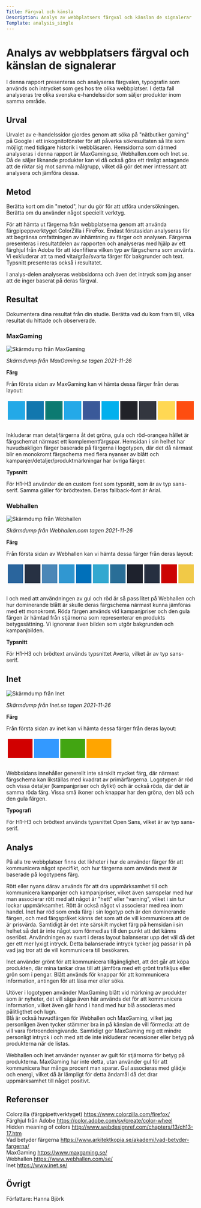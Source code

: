 ```yaml
---
Title: Färgval och känsla
Description: Analys av webbplatsers färgval och känslan de signalerar
Template: analysis_single
---
```


Analys av webbplatsers färgval och känslan de signalerar
=======================

I denna rapport presenteras och analyseras färgvalen, typografin som används och intrycket som ges hos tre olika webbplatser. I detta fall analyseras tre olika svenska e-handelssidor som säljer produkter inom samma område.

Urval
-----------------------

Urvalet av e-handelssidor gjordes genom att söka på "nätbutiker gaming" på Google i ett inkognitofönster för att påverka sökresultaten så lite som möjligt med tidigare historik i webbläsaren. Hemsidorna som därmed analyseras i denna rapport är MaxGaming.se, Webhallen.com och Inet.se. Då de säljer liknande produkter kan vi då också göra ett rimligt antagande att de riktar sig mot samma målgrupp, vilket då gör det mer intressant att analysera och jämföra dessa.

Metod
-----------------------

Berätta kort om din "metod", hur du gör för att utföra undersökningen. Berätta om du använder något speciellt verktyg.

För att hämta ut färgerna från webbplatserna genom att använda färgpipeppverktyget ColorZilla i FireFox. Endast förstasidan analyseras för att begränsa omfattningen av inhämtning av färger och analysen. Färgerna presenteras i resultatdelen av rapporten och analyseras med hjälp av ett färghjul från Adobe för att idenfifiera vilken typ av färgschema som använts. Vi exkluderar att ta med vita/gråa/svarta färger för bakgrunder och text. Typsnitt presenteras också i resultatet.

I analys-delen analyseras webbsidorna och även det intryck som jag anser att de inger baserat på deras färgval.

Resultat
-----------------------

Dokumentera dina resultat från din studie. Berätta vad du kom fram till, vilka resultat du hittade och observerade.

### MaxGaming

![Skärmdump från MaxGaming](%base_url%/image/MaxGaming.png&w=600)

_Skärmdump från MaxGaming.se tagen 2021-11-26_

__Färg__

Från första sidan av MaxGaming kan vi hämta dessa färger från deras layout: 

<table style="border-spacing: 4px; border-collapse: separate; padding-bottom: 0.75em">
    <tr>
        <td style="height: 50px; width: 50px; background-color: #23a9e7">
        <td style="height: 50px; width: 50px; background-color: #1277ae">
        <td style="height: 50px; width: 50px; background-color: #0c7a71">
        <td style="height: 50px; width: 50px; background-color: #24a9e8">
        <td style="height: 50px; width: 50px; background-color: #3a5999">
        <td style="height: 50px; width: 50px; background-color: #02B0ED">
        <td style="height: 50px; width: 50px; background-color: #212228">
        <td style="height: 50px; width: 50px; background-color: #33363f">
        <td style="height: 50px; width: 50px; background-color: #ffd853">
        <td style="height: 50px; width: 50px; background-color: #fe4d10">
    </tr>
</table>

Inkluderar man detaljfärgerna åt det gröna, gula och röd-orangea hållet är färgschemat närmast ett komplementfärgspar. Hemsidan i sin helhet har huvudsakligen färger baserade på färgerna i logotypen, där det då närmast blir en monokromt färgschema med flera nyanser av blått och kampanjer/detaljer/produktmärkningar har övriga färger.

__Typsnitt__

För H1-H3 använder de en custom font som typsnitt, som är av typ sans-serif. Samma gäller för brödtexten. Deras fallback-font är Arial.

### Webhallen

![Skärmdump från Webhallen](%base_url%/image/webhallen.png&w=600)

_Skärmdump från Webhallen.com tagen 2021-11-26_

__Färg__

Från första sidan av Webhallen kan vi hämta dessa färger från deras layout: 

<table style="border-spacing: 4px; border-collapse: separate; padding-bottom: 0.75em">
    <tr>
        <td style="height: 50px; width: 50px; background-color: #2a659d">
        <td style="height: 50px; width: 50px; background-color: #273143">
        <td style="height: 50px; width: 50px; background-color: #4b87b7">
        <td style="height: 50px; width: 50px; background-color: #3097d1">
        <td style="height: 50px; width: 50px; background-color: #0070ba">
        <td style="height: 50px; width: 50px; background-color: #32a8d0">
        <td style="height: 50px; width: 50px; background-color: #296e97">
        <td style="height: 50px; width: 50px; background-color: #1e222d">
        <td style="height: 50px; width: 50px; background-color: #262f40">
        <td style="height: 50px; width: 50px; background-color: #cc0403">
        <td style="height: 50px; width: 50px; background-color: #f1c947">
    </tr>
</table>

I och med att användningen av gul och röd är så pass litet på Webhallen och hur dominerande blått är skulle deras färgschema närmast kunna jämföras med ett monokromt. Röda färgen används vid kampanjpriser och den gula färgen är hämtad från stjärnorna som representerar en produkts betygssättning. Vi ignorerar även bilden som utgör bakgrunden och kampanjbilden.

__Typsnitt__

För H1-H3 och brödtext används typsnittet Averta, vilket är av typ sans-serif.

## Inet

![Skärmdump från Inet](%base_url%/image/inet.png&w=600)

_Skärmdump från Inet.se tagen 2021-11-26_

__Färg__

Från första sidan av inet kan vi hämta dessa färger från deras layout: 

<table style="border-spacing: 4px; border-collapse: separate; padding-bottom: 0.75em">
    <tr>
        <td style="height: 50px; width: 50px; background-color: #d10000">
        <td style="height: 50px; width: 50px; background-color: #3399ff">
        <td style="height: 50px; width: 50px; background-color: #42a512">
        <td style="height: 50px; width: 50px; background-color: #ffa500">
    </tr>
</table>

Webbsidans innehåller generellt inte särskilt mycket färg, där närmast färgschema kan likställas med kvadrat av primärfärgerna. Logotypen är röd och vissa detaljer (kampanjpriser och dylikt) och är också röda, där det är samma röda färg. Vissa små ikoner och knappar har den gröna, den blå och den gula färgen.

__Typografi__

För H1-H3 och brödtext används typsnittet Open Sans, vilket är av typ sans-serif.

Analys
-----------------------

På alla tre webbplatser finns det likheter i hur de använder färger för att kommunicera något specifikt, och hur färgerna som används mest är baserade på logotypens färg.

Rött eller nyans därav används för att dra uppmärksamhet till och kommunicera kampanjer och kampanjpriser, vilket även samspelar med hur man associerar rött med att något är "hett" eller "varning", vilket i sin tur lockar uppmärksamhet. Rött är också något vi associerar med rea inom handel. Inet har röd som enda färg i sin logotyp och är den dominerande färgen, och med färgspråket känns det som att de vill kommunicera att de är prisvärda. Samtidigt är det inte särskilt mycket färg på hemsidan i sin helhet så det är inte något som förmedlas till den punkt att det känns oseriöst. Användningen av svart i deras layout balanserar upp det väl då det ger ett mer lyxigt intryck. Detta balanserade intryck tycker jag passar in på vad jag tror att de vill kommunicera till besökaren.

Inet använder grönt för att kommunicera tillgänglighet, att det går att köpa produkten, där mina tankar dras till att jämföra med ett grönt trafikljus eller grön som i pengar. Blått används för knappar för att kommunicera information, antingen för att läsa mer eller söka.

Utöver i logotypen använder MaxGaming blått vid märkning av produkter som är nyheter, det vill säga även här används det för att kommunicera information, vilket även går hand i hand med hur blå associeras med pålitligthet och lugn.  
Blå är också huvudfärgen för Webhallen och MaxGaming, vilket jag personligen även tycker stämmer bra in på känslan de vill förmedla: att de vill vara förtroendeingivande. Samtidigt ger MaxGaming mig ett mindre personligt intryck i och med att de inte inkluderar recensioner eller betyg på produkterna när de listas. 

Webhallen och Inet använder nyanser av gult för stjärnorna för betyg på produkterna. MaxGaming har inte detta, utan använder gul för att kommunicera hur många procent man sparar. Gul associeras med glädje och energi, vilket då är lämpligt för detta ändamål då det drar uppmärksamhet till något positivt.

Referenser
-----------------------

Colorzilla (färgpipettverktyget) https://www.colorzilla.com/firefox/  
Färghjul från Adobe https://color.adobe.com/sv/create/color-wheel  
Hidden meaning of colors http://www.webdesignref.com/chapters/13/ch13-17.htm  
Vad betyder färgerna https://www.arkitektkopia.se/akademi/vad-betyder-fargerna/  
MaxGaming https://www.maxgaming.se/  
Webhallen https://www.webhallen.com/se/  
Inet https://www.inet.se/

Övrigt
-----------------------

Författare: Hanna Björk
